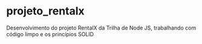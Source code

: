 # projeto_rentalx
Desenvolvimento do projeto RentalX da Trilha de Node JS, trabalhando com código limpo e os princípios SOLID
